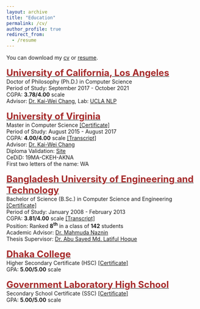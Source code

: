 ```yaml
---
layout: archive
title: "Education"
permalink: /cv/
author_profile: true
redirect_from:
  - /resume
---
```


You can download my [cv](../files/cv_wasi_ahmad.pdf) or [resume](../files/resume_wasi_ahmad.pdf).
<br/><br/>
    <span style="color:black; font-size:17px"><b><a href="https://cs.ucla.edu" target="_blank"><font color="brown" size="5">University of California, Los Angeles</font></a></b></span><br/>
    Doctor of Philosophy (Ph.D.) in Computer Science <br/>
    Period of Study: September 2017 - October 2021 <br/>
    CGPA: <b>3.78/4.00</b> scale <br/>
    Advisor: <a href="http://web.cs.ucla.edu/~kwchang/" target="_blank">Dr. Kai-Wei Chang</a>, Lab: <a href="http://web.cs.ucla.edu/~kwchang/members/" target="_blank">UCLA NLP</a> <br/>
<br/>
    <span style="color:black; font-size:17px"><b><a href="http://www.cs.virginia.edu" target="_blank"><font color="brown" size="5">University of Virginia</font></a></b></span><br/>
    Master in Computer Science <a href="../files/ms_certificate.pdf">[Certificate]</a> <br/>
    Period of Study: August 2015 - August 2017 <br/>
    CGPA: <b>4.00/4.00</b> scale <a href="../files/ms_transcript.pdf">[Transcript]</a> <br/>
    Advisor: <a href="http://web.cs.ucla.edu/~kwchang/" target="_blank">Dr. Kai-Wei Chang</a> <br/>
    Diploma Validation: <a href="http://www.virginia.edu/registrar/cedipl-validate.html" target="_blank">Site</a> <br/>
    CeDiD: 19MA-CKEH-AKNA <br/>
    First two letters of the name: WA <br/>
<br/>
    <span style="color:black; font-size:17px"><b><a href="http://cse.buet.ac.bd" target="_blank"><font color="brown" size="5">Bangladesh University of Engineering and Technology</font></a></b></span><br/>
    Bachelor of Science (B.Sc.) in Computer Science and Engineering <a href="../files/bsc_certificate.pdf">[Certificate]</a> <br/>
    Period of Study: January 2008 - February 2013 <br/>
    CGPA: <b>3.81/4.00</b> scale <a href="../files/bsc_transcript.pdf">[Transcript]</a> <br/>
    Position: Ranked <b>8<sup>th</sup></b> in a class of <b>142</b> students  <br/>
    Academic Advisor: <a href="http://cse.buet.ac.bd/faculty/facdetail.php?id=mahmudanaznin" target="_blank">Dr. Mahmuda Naznin</a> <br/>
    Thesis Supervisor: <a href="http://cse.buet.ac.bd/faculty/facdetail.php?id=asmlatifulhoque" target="_blank">Dr. Abu Sayed Md. Latiful Hoque</a> <br/>
<br/>
    <span style="color:black; font-size:17px"><b><a href="http://dhakacollege.edu.bd/" target="_blank"><font color="brown" size="5">Dhaka College</font></a></b></span><br/>
    Higher Secondary Certificate (HSC) <a href="../files/hsc_certificate.pdf">[Certificate]</a> <br/>
    GPA: <b>5.00/5.00</b> scale <br/>
<br/>
    <span style="color:black; font-size:17px"><b><a href="http://www.glabdhaka.edu.bd/" target="_blank"><font color="brown" size="5">Government Laboratory High School</font></a></b></span><br/>
    Secondary School Certificate (SSC) <a href="../files/ssc_certificate.pdf">[Certificate]</a> <br/>
    GPA: <b>5.00/5.00</b> scale <br/>
<br/>
    
    
    
